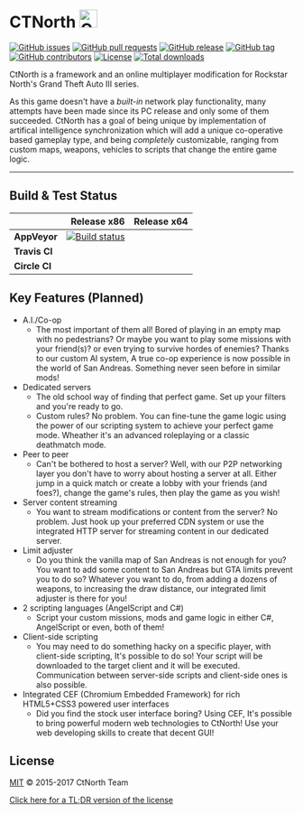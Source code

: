 # CTNorth <img src="http://meowy.cf/x/170322_C0v.png" width="32" height="32" alt="CtNorth" />

[![GitHub issues](https://img.shields.io/github/issues/ctnorth/ctnorth.svg)](https://github.com/ctnorth/ctnorth/issues)
[![GitHub pull requests](https://img.shields.io/github/issues-pr/ctnorth/ctnorth.svg)](https://github.com/ctnorth/ctnorth/pulls)
[![GitHub release](https://img.shields.io/github/release/ctnorth/ctnorth.svg)](https://github.com/ctnorth/ctnorth/releases/latest)
[![GitHub tag](https://img.shields.io/github/tag/ctnorth/ctnorth.svg)](https://github.com/ctnorth/ctnorth/tags)
[![GitHub contributors](https://img.shields.io/github/contributors/ctnorth/ctnorth.svg)](https://github.com/ctnorth/ctnorth/graphs/contributors)
[![License](https://img.shields.io/github/license/ctnorth/ctnorth.svg)](https://github.com/ctnorth/ctnorth/blob/master/LICENSE.md)
[![Total downloads](https://img.shields.io/github/downloads/ctnorth/ctnorth/total.svg)](https://github.com/ctnorth/ctnorth/releases)

CtNorth is a framework and an online multiplayer modification for Rockstar North's Grand Theft Auto III series.

As this game doesn't have a _built-in_ network play functionality, many attempts have been made since its PC release and only some of them succeeded. CtNorth has a goal of being unique by implementation of artifical intelligence synchronization which will add a unique co-operative based gameplay type, and being _completely_ customizable, ranging from custom maps, weapons, vehicles to scripts that change the entire game logic.

-------------------------------------------------
## Build & Test Status
|                    | Release x86 | Release x64 |
|:-------------------|------------:|------------:|
| **AppVeyor** | [![Build status](https://ci.appveyor.com/api/projects/status/8sm6rvql5e9trkar/branch/master?svg=true)](https://ci.appveyor.com/project/ctnorth/ctnorth/branch/master) |  |
| **Travis CI**  |             |             |
| **Circle CI**  |           |             |

## Key Features (Planned)
* A.I./Co-op
  - The most important of them all! Bored of playing in an empty map with no pedestrians? Or maybe you want to play some missions with your friend(s)? or even trying to survive hordes of enemies? Thanks to our custom AI system, A true co-op experience is now possible in the world of San Andreas. Something never seen before in similar mods!
* Dedicated servers
  - The old school way of finding that perfect game. Set up your filters and you're ready to go.
  - Custom rules? No problem. You can fine-tune the game logic using the power of our scripting system to achieve your perfect game mode. Wheather it's an advanced roleplaying or a classic deathmatch mode.
* Peer to peer
  - Can't be bothered to host a server? Well, with our P2P networking layer you don't have to worry about hosting a server at all. Either jump in a quick match or create a lobby with your friends (and foes?), change the game's rules, then play the game as you wish!
* Server content streaming
  - You want to stream modifications or content from the server? No problem. Just hook up your preferred CDN system or use the integrated HTTP server for streaming content in our dedicated server.
* Limit adjuster
  - Do you think the vanilla map of San Andreas is not enough for you? You want to add some content to San Andreas but GTA limits prevent you to do so? Whatever you want to do, from adding a dozens of weapons, to increasing the draw distance, our integrated limit adjuster is there for you!
* 2 scripting languages (AngelScript and C#)
  - Script your custom missions, mods and game logic in either C#, AngelScript or even, both of them!
* Client-side scripting
  - You may need to do something hacky on a specific player, with client-side scripting, It's possible to do so! Your script will be downloaded to the target client and it will be executed. Communication between server-side scripts and client-side ones is also possible.
* Integrated CEF (Chromium Embedded Framework) for rich HTML5+CSS3 powered user interfaces
  - Did you find the stock user interface boring? Using CEF, It's possible to bring powerful modern web technologies to CtNorth! Use your web developing skills to create that decent GUI!

## License

[MIT](LICENSE.md) © 2015-2017 CtNorth Team

[Click here for a TL;DR version of the license](https://tldrlegal.com/l/mit)
